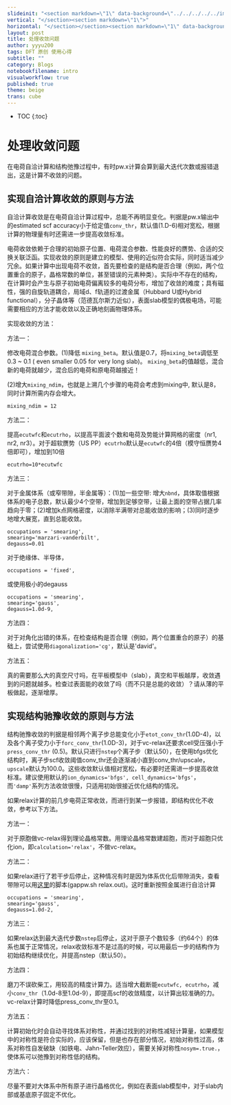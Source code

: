 ```yaml
---
slideinit: "<section markdown=\"1\" data-background=\"../../../../../img/slidebackground.png\"><section markdown=\"1\">"
vertical: "</section><section markdown=\"1\">"
horizontal: "</section></section><section markdown=\"1\" data-background=\"../../../../../img/slidebackground.png\"><section markdown=\"1\">"
layout: post
title: 处理收敛问题
author: yyyu200
tags: DFT 原创 使用心得
subtitle: ""
category: Blogs
notebookfilename: intro
visualworkflow: true
published: true
theme: beige
trans: cube
---
```



* TOC
{:toc}

# 处理收敛问题

在电荷自洽计算和结构弛豫过程中，有时pw.x计算会算到最大迭代次数或报错退出，这是计算不收敛的问题。

## 实现自洽计算收敛的原则与方法

自洽计算收敛是在电荷自洽计算过程中，总能不再明显变化。判据是pw.x输出中的estimated scf accuracy小于给定值`conv_thr`，默认值(1.D-6)相对宽松，根据计算的物理量有时还需进一步提高收敛标准。

电荷收敛依赖于合理的初始原子位置、电荷混合参数、性能良好的赝势、合适的交换关联泛函。实现收敛的原则是建立的模型、使用的近似符合实际，同时适当减少冗余。如果计算中出现电荷不收敛，首先要检查的是结构是否合理（例如，两个位置重合的原子，晶格常数的单位，甚至错误的元素种类）。实际中不存在的结构，在计算时会产生与原子初始电荷偏离较多的电荷分布，增加了收敛的难度；具有磁性，强的自旋轨道耦合，局域d、f轨道的过渡金属（Hubbard U或Hybrid functional），分子晶体等（范德瓦尔斯力近似），表面slab模型的偶极电场，可能需要相应的方法才能收敛以及正确地刻画物理体系。

实现收敛的方法：

方法一：

修改电荷混合参数。(1)降低 `mixing_beta`。默认值是0.7，将`mixing_beta`调低至0.3 ~ 0.1 ( even smaller 0.05 for very long slab)。
`mixing_beta`的值越低，混合新的电荷就越少，混合后的电荷和原电荷越接近！

(2)增大`mixing_ndim`，也就是上溯几个步骤的电荷会考虑到mixing中, 默认是8，同时计算所需内存会增大。
```
mixing_ndim = 12
```

方法二：

提高`ecutwfc`和`ecutrho`，以提高平面波个数和电荷及势能计算网格的密度（nr1, nr2, nr3）。对于超软赝势（US PP）`ecutrho`默认是`ecutwfc`的4倍（模守恒赝势4倍即可），增加到10倍
```
ecutrho=10*ecutwfc
```

方法三：

对于金属体系（或窄带隙，半金属等）：(1)加一些空带: 增大`nbnd`，具体取值根据体系的电子总数，默认最少4个空带，增加到足够空带，让最上面的空带占据几率趋向于零；(2)增加k点网格密度，以消除半满带对总能收敛的影响；(3)同时逐步地增大展宽，直到总能收敛。  
```
occupations = 'smearing', 
smearing='marzari-vanderbilt', 
degauss=0.01
```
对于绝缘体、半导体，
```
occupations = 'fixed', 
```
或使用极小的degauss
```
occupations = 'smearing', 
smearing='gauss', 
degauss=1.0d-9,
```

方法四：

对于对角化出错的体系，在检查结构是否合理（例如，两个位置重合的原子）的基础上，尝试使用```diagonalization='cg'```，默认是'david'。


方法五：

真的需要那么大的真空尺寸吗，在平板模型中（slab），真空和平板越厚，收敛遇到的问题就越多。检查过表面能的收敛了吗（而不只是总能的收敛）？请从薄的平板做起，逐渐增厚。


## 实现结构驰豫收敛的原则与方法

结构驰豫收敛的判据是相邻两个离子步总能变化小于```etot_conv_thr```(1.0D-4)，以及各个离子受力小于```forc_conv_thr```(1.0D-3)，对于vc-relax还要求cell受压强小于```press_conv_thr``` (0.5)。默认只进行```nstep```个离子步（默认50），在使用bfgs优化结构时，离子步scf收敛阈值conv_thr还会逐渐减小直到conv_thr/upscale，```upscale```默认为100.0。这些收敛默认值相对宽松，有必要时还需进一步提高收敛标准。建议使用默认的```ion_dynamics='bfgs', cell_dynamics='bfgs'```，而```'damp'```系列方法收敛很慢，只适用初始很接近优化结构的情况。

如果relax计算的前几步电荷正常收敛，而进行到某一步报错，即结构优化不收敛，参考以下方法。

方法一：

对于原胞做vc-relax得到理论晶格常数。用理论晶格常数建超胞，而对于超胞只优化ion，即```calculation='relax'```，不做vc-relax。

方法二：

如果relax进行了若干步后停止，这种情况有时是因为体系优化后带隙消失，查看带隙可以用[这里](https://github.com/yyyu200/gappw/blob/master/gappw.sh)的脚本(gappw.sh relax.out)。这时重新按照金属进行自洽计算

```
occupations = 'smearing', 
smearing='gauss', 
degauss=1.0d-2,
```

方法三：

如果relax达到最大迭代步数```nstep```后停止，这对于原子个数较多（约64个）的体系也属于正常情况，relax收敛标准不是过高的时候，可以用最后一步的结构作为初始结构继续优化，并提高nstep（默认50）。

方法四：

磨刀不误砍柴工，用较高的精度计算力。适当增大截断能```ecutwfc, ecutrho```，减小```conv_thr```（1.0d-8至1.0d-9），即提高scf的收敛精度，以计算出较准确的力。vc-relax计算时降低press_conv_thr至0.1。

方法五：

计算初始化时会自动寻找体系对称性，并通过找到的对称性减轻计算量，如果模型中的对称性是符合实际的，应该保留，但是也存在部分情况，初始对称性过高，体系对称性自发破缺（如铁电、Jahn-Teller效应），需要关掉对称性```nosym=.true.```，使体系可以弛豫到对称性低的结构。

方法六：

尽量不要对大体系中所有原子进行晶格优化，例如在表面slab模型中，对于slab内部或基底原子固定不优化。

